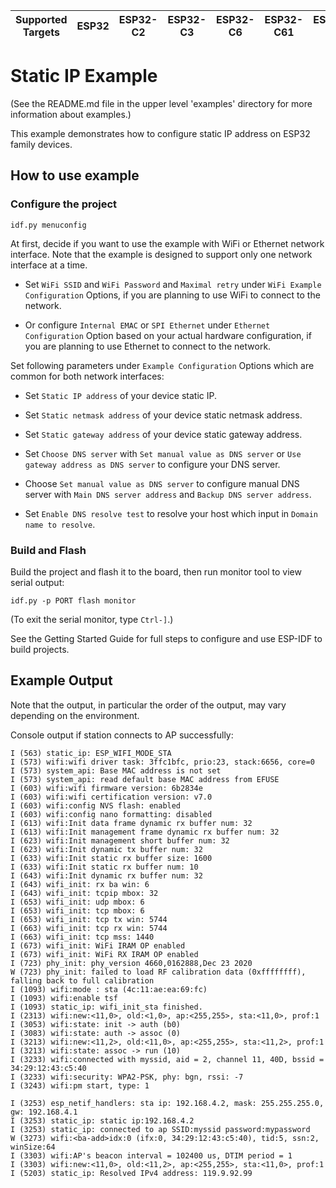 | Supported Targets | ESP32 | ESP32-C2 | ESP32-C3 | ESP32-C6 | ESP32-C61 | ESP32-H2 | ESP32-P4 | ESP32-S2 | ESP32-S3 |
| ----------------- | ----- | -------- | -------- | -------- | --------- | -------- | -------- | -------- | -------- |

# Static IP Example

(See the README.md file in the upper level 'examples' directory for more information about examples.)

This example demonstrates how to configure static IP address on ESP32 family devices.

## How to use example

### Configure the project

```
idf.py menuconfig
```

At first, decide if you want to use the example with WiFi or Ethernet network interface. Note that the example is designed to support only one network interface at a time.

* Set `WiFi SSID` and `WiFi Password` and `Maximal retry` under `WiFi Example Configuration` Options, if you are planning to use WiFi to connect to the network.

* Or configure `Internal EMAC` or `SPI Ethernet` under `Ethernet Configuration` Option based on your actual hardware configuration, if you are planning to use Ethernet to connect to the network.

Set following parameters under `Example Configuration` Options which are common for both network interfaces:

* Set `Static IP address` of your device static IP.

* Set `Static netmask address` of your device static netmask address.

* Set `Static gateway address` of your device static gateway address.

* Set `Choose DNS server` with `Set manual value as DNS server` or `Use gateway address as DNS server` to configure your DNS server.

* Choose `Set manual value as DNS server` to configure manual DNS server with `Main DNS server address` and `Backup DNS server address`.

* Set `Enable DNS resolve test` to resolve your host which input in `Domain name to resolve`.

### Build and Flash

Build the project and flash it to the board, then run monitor tool to view serial output:

```
idf.py -p PORT flash monitor
```

(To exit the serial monitor, type ``Ctrl-]``.)

See the Getting Started Guide for full steps to configure and use ESP-IDF to build projects.

## Example Output
Note that the output, in particular the order of the output, may vary depending on the environment.

Console output if station connects to AP successfully:
```
I (563) static_ip: ESP_WIFI_MODE_STA
I (573) wifi:wifi driver task: 3ffc1bfc, prio:23, stack:6656, core=0
I (573) system_api: Base MAC address is not set
I (573) system_api: read default base MAC address from EFUSE
I (603) wifi:wifi firmware version: 6b2834e
I (603) wifi:wifi certification version: v7.0
I (603) wifi:config NVS flash: enabled
I (603) wifi:config nano formatting: disabled
I (613) wifi:Init data frame dynamic rx buffer num: 32
I (613) wifi:Init management frame dynamic rx buffer num: 32
I (623) wifi:Init management short buffer num: 32
I (623) wifi:Init dynamic tx buffer num: 32
I (633) wifi:Init static rx buffer size: 1600
I (633) wifi:Init static rx buffer num: 10
I (643) wifi:Init dynamic rx buffer num: 32
I (643) wifi_init: rx ba win: 6
I (643) wifi_init: tcpip mbox: 32
I (653) wifi_init: udp mbox: 6
I (653) wifi_init: tcp mbox: 6
I (653) wifi_init: tcp tx win: 5744
I (663) wifi_init: tcp rx win: 5744
I (663) wifi_init: tcp mss: 1440
I (673) wifi_init: WiFi IRAM OP enabled
I (673) wifi_init: WiFi RX IRAM OP enabled
I (723) phy_init: phy_version 4660,0162888,Dec 23 2020
W (723) phy_init: failed to load RF calibration data (0xffffffff), falling back to full calibration
I (1093) wifi:mode : sta (4c:11:ae:ea:69:fc)
I (1093) wifi:enable tsf
I (1093) static_ip: wifi_init_sta finished.
I (2313) wifi:new:<11,0>, old:<1,0>, ap:<255,255>, sta:<11,0>, prof:1
I (3053) wifi:state: init -> auth (b0)
I (3083) wifi:state: auth -> assoc (0)
I (3213) wifi:new:<11,2>, old:<11,0>, ap:<255,255>, sta:<11,2>, prof:1
I (3213) wifi:state: assoc -> run (10)
I (3233) wifi:connected with myssid, aid = 2, channel 11, 40D, bssid = 34:29:12:43:c5:40
I (3233) wifi:security: WPA2-PSK, phy: bgn, rssi: -7
I (3243) wifi:pm start, type: 1

I (3253) esp_netif_handlers: sta ip: 192.168.4.2, mask: 255.255.255.0, gw: 192.168.4.1
I (3253) static_ip: static ip:192.168.4.2
I (3253) static_ip: connected to ap SSID:myssid password:mypassword
W (3273) wifi:<ba-add>idx:0 (ifx:0, 34:29:12:43:c5:40), tid:5, ssn:2, winSize:64
I (3303) wifi:AP's beacon interval = 102400 us, DTIM period = 1
I (3303) wifi:new:<11,0>, old:<11,2>, ap:<255,255>, sta:<11,0>, prof:1
I (5203) static_ip: Resolved IPv4 address: 119.9.92.99
```
